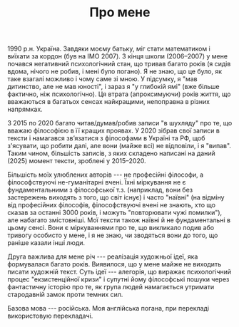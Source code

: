 ﻿---
title: "Про мене"
weight: 1
slug: "about-me"
---

1990 р.н. Україна. Завдяки моєму батьку, міг стати математиком і виїхати за кордон (був на IMO 2007). З кінця школи (2006–2007) у мене почався негативний психологічний стан, що тривав багато років (я сидів вдома, нічого не робив, і мені було погано). Я не знаю, що це було, як таке взагалі можливо і чому саме зі мною. У підсумку, я "мав дитинство, але не мав юності", і зараз я "у глибокій ямі" (вже більше фактично, ніж психологічно). Ця втрата (апроксимуючи) років життя, що вважаються в багатьох сенсах найкращими, непоправна в різних напрямках.

З 2015 по 2020 багато читав/думав/робив записи "в шухляду" про те, що вважаю філософією в її кращих проявах. У 2020 зібрав свої записи в тексти і намагався зв’язатися з філософами в Україні та РФ, щоб з'ясувати, що робити далі, але вони (майже всі) не відповіли, і я "випав". Таким чином, більшість записів, з яких складено написані на даний (2025) момент тексти, зроблені у 2015–2020.

Більшість моїх улюблених авторів --- не професійні філософи, а філософствуючі не-гуманітарні вчені. Їхні міркування не є фундаментальними з філософської т.з. (наприклад, вони без застережень виходять з того, що світ існує) і часто "наївні" (на відміну від професійних філософів, філософствуючі вчені не знають, хто що сказав за останні 3000 років, і можуть "повторювати чужі помилки"), але набагато змістовніші. Мої тексти також наївні й не фундаментальні в цьому сенсі. Вони є міркуваннями про те, що викликало подив або тривогу особисто у мене, і я не знаю, чи зводяться вони до того, що раніше казали інші люди. 

Друга важлива для мене річ --- реалізація художньої ідеї, яка формувалася багато років. Виявилося, що у мене майже не виходить писати художній текст. Суть ідеї --- алегорія, що виражає психологічний процес "екзистенційної кризи" і супутні йому філософські пошуки через фантастичну історію про те, як група людей намагається утримати стародавній замок проти темних сил.

Базова мова --- російська. Моя англійська погана, при перекладі використовую перекладачі.
